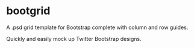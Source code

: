 bootgrid
========

A .psd grid template for Bootstrap complete with column and row guides.

Quickly and easily mock up Twitter Bootstrap designs.